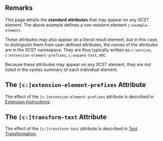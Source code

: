 
## Remarks

This page details the **standard attributes** that may appear on any XCST element. The above example defines a non-existent element `c:example-element`.

These attributes may also appear on a literal result element, but in this case, to distinguish them from user-defined attributes, the names of the attributes are in the XCST namespace. They are thus typically written as `c:version`, `c:extension-element-prefixes`, `c:expand-text`, etc.

Because these attributes may appear on any XCST element, they are not listed in the syntax summary of each individual element.

## The `[c:]extension-element-prefixes` Attribute

The effect of the `[c:]extension-element-prefixes` attribute is described in [Extension Instructions](extension-instructions.html).

## The `[c:]transform-text` Attribute

The effect of the `[c:]transform-text` attribute is described in [Text Transformation](text-transformation.html).
